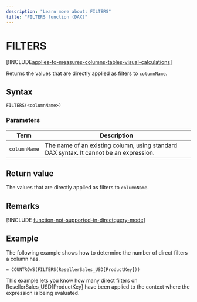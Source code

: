 ```yaml
---
description: "Learn more about: FILTERS"
title: "FILTERS function (DAX)"
---
```

# FILTERS

[!INCLUDE[applies-to-measures-columns-tables-visual-calculations](includes/applies-to-measures-columns-tables-visual-calculations.md)]

Returns the values that are directly applied as filters to `columnName`.

## Syntax

```dax
FILTERS(<columnName>)
```

### Parameters

|Term  |Description|
|---------|---------|
|`columnName`| The name of an existing column, using standard DAX syntax. It cannot be an expression.  |

## Return value

The values that are directly applied as filters to `columnName`.

## Remarks

[!INCLUDE [function-not-supported-in-directquery-mode](includes/function-not-supported-in-directquery-mode.md)]

## Example

The following example shows how to determine the number of direct filters a column has.

```dax
= COUNTROWS(FILTERS(ResellerSales_USD[ProductKey]))
```

This example lets you know how many direct filters on ResellerSales_USD[ProductKey] have been applied to the context where the expression is being evaluated.
